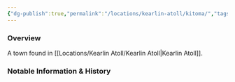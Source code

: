 ```yaml
---
{"dg-publish":true,"permalink":"/locations/kearlin-atoll/kitoma/","tags":["Location","Unexplored"],"updated":"2025-01-14T21:03:47.465+00:00"}
---
```



### Overview
A town found in [[Locations/Kearlin Atoll/Kearlin Atoll\|Kearlin Atoll]].

### Notable Information & History 